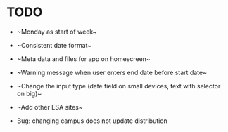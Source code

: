 # TODO

- ~Monday as start of week~
- ~Consistent date format~
- ~Meta data and files for app on homescreen~
- ~Warning message when user enters end date before start date~
- ~Change the input type (date field on small devices, text with selector on big)~
- ~Add other ESA sites~

- Bug: changing campus does not update distribution
